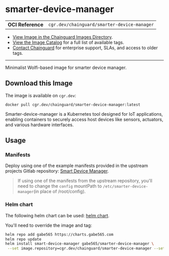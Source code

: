 <!--monopod:start-->
# smarter-device-manager
| | |
| - | - |
| **OCI Reference** | `cgr.dev/chainguard/smarter-device-manager` |


* [View Image in the Chainguard Images Directory](https://images.chainguard.dev/directory/image/smarter-device-manager/overview).
* [View the Image Catalog](https://console.chainguard.dev/images/catalog) for a full list of available tags.
* [Contact Chainguard](https://www.chainguard.dev/chainguard-images) for enterprise support, SLAs, and access to older tags.

---
<!--monopod:end-->

<!--overview:start-->
Minimalist Wolfi-based image for smarter device manager.
<!--overview:end-->

<!--getting:start-->
## Download this Image
The image is available on `cgr.dev`:

```
docker pull cgr.dev/chainguard/smarter-device-manager:latest
```
<!--getting:end-->

<!--body:start-->

Smarter-device-manager is a Kubernetes tool designed for IoT applications,
enabling containers to securely access host devices like sensors, actuators,
and various hardware interfaces.


## Usage

### Manifests
Deploy using one of the example manifests provided in the upstream projects
Gitlab repository: [Smart Device Manager](https://gitlab.com/arm-research/smarter/smarter-device-manager).

> If using one of the manifests from the upstream repository, you'll need to
change the `config` mountPath to `/etc/smarter-device-manager`(in place of /root/config).

### Helm chart

The following helm chart can be used:
[helm chart](https://github.com/gabe565/charts/tree/main/charts/smarter-device-manager).

You'll need to override the image and tag:

```bash
helm repo add gabe565 https://charts.gabe565.com
helm repo update
helm install smart-device-manager gabe565/smarter-device-manager \
 --set image.repository=cgr.dev/chainguard/smarter-device-manager --set image.tag=latest
```
<!--body:end-->

